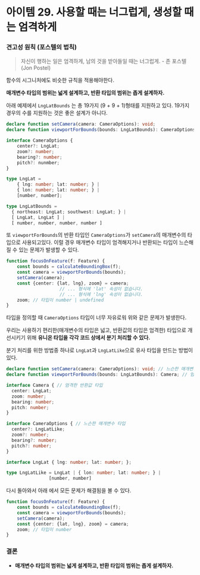 # 아이템 29. 사용할 때는 너그럽게, 생성할 때는 엄격하게

### 견고성 원칙 (포스텔의 법칙)

> 자신이 행하는 일은 엄격하게, 남의 것을 받아들일 때는 너그럽게. - 존 포스텔 (Jon Postel)

함수의 시그니처에도 비슷한 규칙을 적용해야한다. 

**매개변수 타입의 범위는 넓게 설계하고, 반환 타입의 범위는 좁게 설계하자.**

아래 예제에서 `LngLatBounds` 는 총 19가지 (9 + 9 + 1)형태를 지원하고 있다. 19가지 경우의 수를 지원하는 것은 좋은 설계가 아니다.

```ts
declare function setCamera(camera: CameraOptions): void;
declare function viewportForBounds(bounds: LngLatBounds): CameraOptions;

interface CameraOptions {
    center?: LngLat;
    zoom?: number;
    bearing?: number;
    pitch?: nunmber;
}

type LngLat = 
    { lng: number; lat: number; } |
    { lon: number; lat: number; } |
    [number, number];

type LngLatBounds = 
  { northeast: LngLat; southwest: LngLat; } |
  [ LngLat, LngLat ] |
  [ number, number, number, number ]
```

또 `viewportForBounds`의 반환 타입인 `CameraOptions`가 `setCamera`의 매개변수의 타입으로 사용되고있다. 이럴 경우 매개변수 타입이 엄격해지거나 반환되는 타입이 느슨해질 수 있는 문제가 발생할 수 있다.

```ts
function focusOnFeature(f: Feature) {
    const bounds = calculateBoundingBox(f);
    const camera = viewportForBounds(bounds);
    setCamera(camera);
    const {center: {lat, lng}, zoom} = camera;
                    // ... 형식에 'lat' 속성이 없습니다.
                    // ... 형식에 'lng' 속성이 없습니다.
    zoom; // 타입이 number | undefined
}
```

타입을 정의할 때 `CameraOptions` 타입이 너무 자유로워 위와 같은 문제가 발생한다.

우리는 사용하기 편리한(매개변수의 타입은 넓고, 반환값의 타입은 엄격한) 타입으로 개선시키기 위해 **유니온 타입을 각각 코드 상에서 분기 처리할 수 있다.**

분기 처리를 위한 방법중 하나로 `LngLat`과 `LngLatLike`으로 유사 타입을 만드는 방법이 있다.

```ts
declare function setCamera(camera: CameraOptions): void; // 느슨한 매개변수 타입
declare function viewportForBounds(bounds: LngLatBounds): Camera; // 엄격한 반환값 타입

interface Camera { // 엄격한 반환값 타입
  center: LngLat;
  zoom: number;
  bearing: number;
  pitch: number;
}

interface CameraOptions { // 느슨한 매개변수 타입
  center?: LngLatLike;
  zoom?: number;
  bearing?: number;
  pitch?: number;
}

interface LngLat { lng: number; lat: number; };

type LngLatLike = LngLat | { lon: number; lat: number; } | 
                [number, number]
```

다시 돌아와서 아래 에서 모든 문제가 해결됨을 볼 수 있다.

```ts
function focusOnFeature(f: Feature) {
    const bounds = calculateBoundingBox(f);
    const camera = viewportForBounds(bounds);
    setCamera(camera);
    const {center: {lat, lng}, zoom} = camera;
    zoom; // 타입이 number 
}
```

### 결론

- **매개변수 타입의 범위는 넓게 설계하고, 반환 타입의 범위는 좁게 설계하자.**